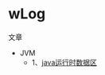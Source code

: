 # wLog
文章

- JVM
  - 1、[java运行时数据区](https://github.com/rong5690001/wLog/blob/master/jvm/java运行时数据区.md)
